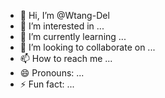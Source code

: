 - 👋 Hi, I’m @Wtang-Del
- 👀 I’m interested in ...
- 🌱 I’m currently learning ...
- 💞️ I’m looking to collaborate on ...
- 📫 How to reach me ...
- 😄 Pronouns: ...
- ⚡ Fun fact: ...

<!---
Wtang-Del/Wtang-Del is a ✨ special ✨ repository because its `README.md` (this file) appears on your GitHub profile.
You can click the Preview link to take a look at your changes.
--->
